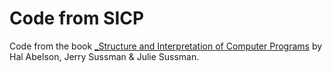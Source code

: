 # Code from SICP

Code from the book
[_Structure and Interpretation of Computer Programs](https://mitpress.mit.edu/sites/default/files/sicp/index.html) by Hal Abelson, Jerry Sussman & Julie Sussman.


